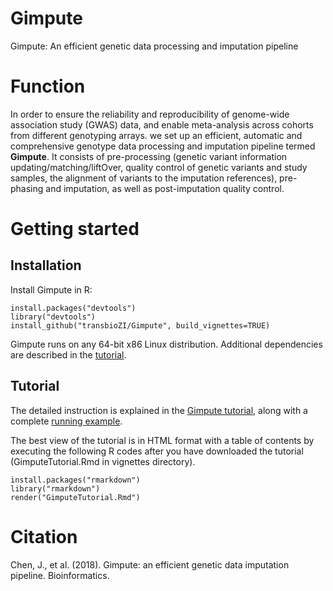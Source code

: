 # Gimpute
Gimpute: An efficient genetic data processing and imputation pipeline

# Function 
In order to ensure the reliability and reproducibility of genome-wide association study (GWAS) data, and enable meta-analysis across cohorts from different genotyping arrays. we set up an efficient, automatic and comprehensive genotype data processing and imputation pipeline termed __Gimpute__. It consists of pre-processing (genetic variant information updating/matching/liftOver, quality control of genetic variants and study samples, the alignment of variants to the imputation references), pre-phasing and imputation, as well as post-imputation quality control. 

# Getting started  

## Installation 

Install Gimpute in R:
```{r eval=FALSE}
install.packages("devtools")
library("devtools")
install_github("transbioZI/Gimpute", build_vignettes=TRUE)
```

Gimpute runs on any 64-bit x86 Linux distribution. Additional dependencies are described in the [tutorial](https://github.com/transbioZI/Gimpute/blob/master/vignettes/GimputeTutorial.Rmd).

## Tutorial
The detailed instruction is explained in the [Gimpute tutorial](https://github.com/transbioZI/Gimpute/blob/master/vignettes/GimputeTutorial.Rmd), along with a complete [running example](https://github.com/transbioZI/Gimpute/blob/master/tests/runTests.R). 

The best view of the tutorial is in HTML format with a table of contents by executing the following R codes after you have downloaded the tutorial (GimputeTutorial.Rmd in vignettes directory).

```{r eval=FALSE}
install.packages("rmarkdown")
library("rmarkdown")
render("GimputeTutorial.Rmd")
```
# Citation

Chen, J., et al. (2018). Gimpute: an efficient genetic data imputation pipeline. Bioinformatics.